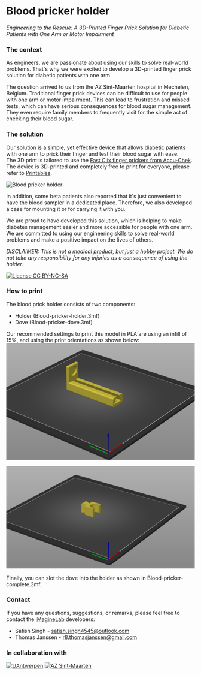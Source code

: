 # Blood pricker holder

*Engineering to the Rescue: A 3D-Printed Finger Prick Solution for Diabetic Patients with One Arm or Motor Impairment*

### The context
As engineers, we are passionate about using our skills to solve real-world problems. That's why we were excited to develop a 3D-printed finger prick solution for diabetic patients with one arm.

The question arrived to us from the AZ Sint-Maarten hospital in Mechelen, Belgium. Traditional finger prick devices can be difficult to use for people with one arm or motor impairment. This can lead to frustration and missed tests, which can have serious consequences for blood sugar management. They even require family members to frequently visit for the simple act of checking their blood sugar. 


### The solution
Our solution is a simple, yet effective device that allows diabetic patients with one arm to prick their finger and test their blood sugar with ease.  
The 3D print is tailored to use the [Fast Clix finger prickers from Accu-Chek](https://www.accu-chek.com/).
The device is 3D-printed and completely free to print for everyone, please refer to [Printables](https://www.printables.com/model/903467-blood-pricker-holder).

![Blood pricker holder](blood-pricker.gif)

In addition, some beta patients also reported that it's just convenient to have the blood sampler in a dedicated place. Therefore, we also developed a case for mounting it or for carrying it with you.

We are proud to have developed this solution, which is helping to make diabetes management easier and more accessible for people with one arm. We are committed to using our engineering skills to solve real-world problems and make a positive impact on the lives of others.

*DISCLAIMER: This is not a medical product, but just a hobby project. We do not take any responsibility for any injuries as a consequence of using the holder.*

[![License CC BY-NC-SA](https://licensebuttons.net/l/by-nc-sa/4.0/88x31.png)](http://creativecommons.org/licenses/by-nc-sa/4.0/)


### How to print
The blood prick holder consists of two components:
 - Holder (Blood-pricker-holder.3mf)
 - Dove (Blood-pricker-dove.3mf)

Our recommended settings to print this model in PLA are using an infill of 15%, and using the print orientations as shown below:
![Blood pricker holder print orientation](blood-pricker-holder-orientation.png)

![Bloock pricker dove print orientation](blood-pricker-dove-orientation.png)

Finally, you can slot the dove into the holder as shown in Blood-pricker-complete.3mf.


### Contact
If you have any questions, suggestions, or remarks, please feel free to contact the [iMagineLab](https://imaginelab.club) developers:
* Satish Singh - satish.singh4545@outlook.com
* Thomas Janssen - r8.thomasjanssen@gmail.com

### In collaboration with
[![UAntwerpen](https://www.uantwerpen.be/img/logo-nl.svg)](https://www.uantwerpen.be)
[![AZ Sint-Maarten](https://www.azsintmaarten.be/sites/azsintmaarten/themes/emmaus_subtheme/logo.svg)](https://www.azsintmaarten.be/)
